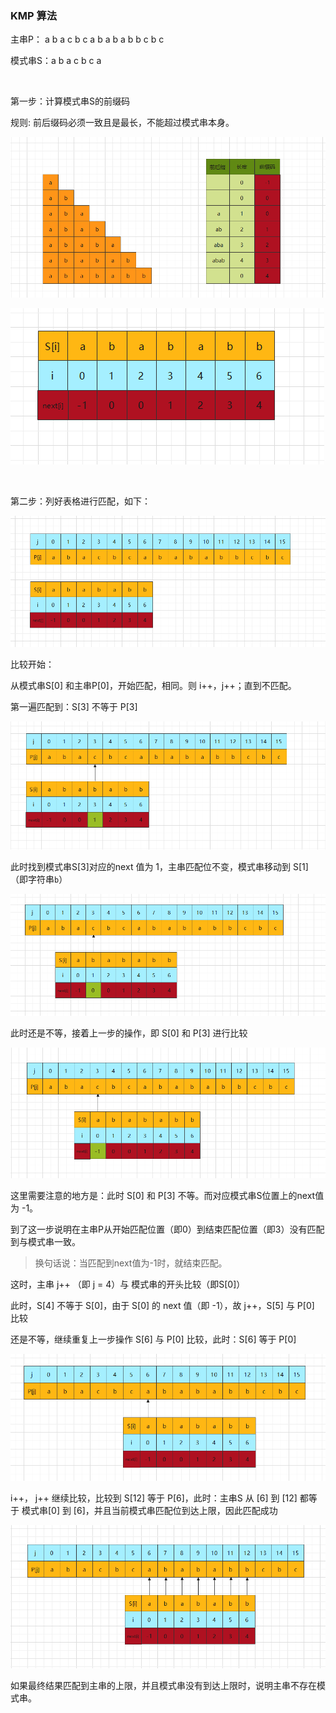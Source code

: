 ### KMP 算法

主串P： a b a c b c a b a b a b b c b c

模式串S：a b a c b c a

<br/>

第一步：计算模式串S的前缀码

规则: 前后缀码必须一致且是最长，不能超过模式串本身。

![](KMP/1.png)



![](KMP/1-16444066733533.png)

<br/>

第二步：列好表格进行匹配，如下：

![](KMP/1-16444067322894.png)

比较开始：

从模式串S[0] 和主串P[0]，开始匹配，相同。则 i++，j++；直到不匹配。

第一遍匹配到：S[3] 不等于 P[3]

![](KMP/1-16444069820995.png)

此时找到模式串S[3]对应的next 值为 1，主串匹配位不变，模式串移动到 S[1]（即字符串`b`）

![](KMP/1-16444071833236.png)

此时还是不等，接着上一步的操作，即 S[0] 和 P[3] 进行比较

![](KMP/1-16444074103908.png)

这里需要注意的地方是：此时 S[0] 和 P[3] 不等。而对应模式串S位置上的next值为 -1。

到了这一步说明在主串P从开始匹配位置（即0）到结束匹配位置（即3）没有匹配到与模式串一致。

> 换句话说：当匹配到next值为-1时，就结束匹配。

这时，主串 j++ （即 j = 4）与 模式串的开头比较（即S[0]）

此时，S[4] 不等于 S[0]，由于 S[0] 的 next 值（即 -1），故 j++，S[5] 与 P[0] 比较

还是不等，继续重复上一步操作 S[6] 与 P[0] 比较，此时：S[6] 等于 P[0]

![](KMP/1-16444135223891.png)

i++， j++ 继续比较，比较到 S[12] 等于 P[6]，此时：主串S 从 [6] 到 [12] 都等于 模式串[0] 到 [6]，并且当前模式串匹配位到达上限，因此匹配成功

![](KMP/1-16444136662152.png)

如果最终结果匹配到主串的上限，并且模式串没有到达上限时，说明主串不存在模式串。